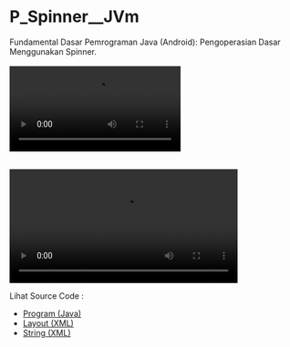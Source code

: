 # P_Spinner__JVm
Fundamental Dasar Pemrograman Java (Android): Pengoperasian Dasar Menggunakan Spinner.<br><br>
<video controls>
  <source src="https://github.com/RizkyKhapidsyah/P_Spinner__JVm/blob/master/results/20191128_023409.mp4" type="video/mp4">
</video><br><br>

<video width="400" controls>
  <source src="https://github.com/RizkyKhapidsyah/P_Spinner__JVm/blob/master/results/20191128_023409.mp4" type="video/mp4">
  Your browser does not support HTML5 video.
</video>

Lihat Source Code :<br>
- <a href="https://github.com/RizkyKhapidsyah/P_Spinner__JVm/blob/master/app/src/main/java/com/rizkykhapidsyah/p_spinner__jvm/MainActivity.java">Program (Java)</a><br>
- <a href="https://github.com/RizkyKhapidsyah/P_Spinner__JVm/blob/master/app/src/main/res/layout/activity_main.xml">Layout (XML)</a><br>
- <a href="https://github.com/RizkyKhapidsyah/P_Spinner__JVm/blob/master/app/src/main/res/values/strings.xml">String (XML)</a><br>
 
